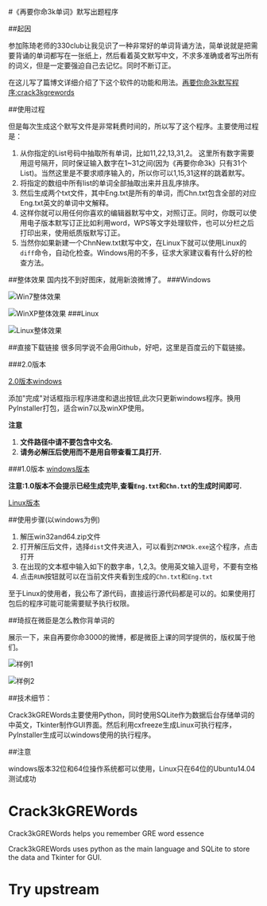 #《再要你命3k单词》默写出题程序

##起因

参加陈琦老师的330club让我见识了一种非常好的单词背诵方法，简单说就是把需要背诵的单词都写在一张纸上，然后看着英文默写中文，不求多准确或者写出所有的词义，但是一定要强迫自己去记忆。同时不断订正。

在这儿写了篇博文详细介绍了下这个软件的功能和用法。[再要你命3k默写程序:crack3kgrewords](http://iphyer.github.io/blog/2015/04/26/crack3k/)

##使用过程

但是每次生成这个默写文件是非常耗费时间的，所以写了这个程序。主要使用过程是：

1. 从你指定的List号码中抽取所有单词，比如11,22,13,31,2。 这里所有数字需要用逗号隔开，同时保证输入数字在1~31之间(因为《再要你命3k》只有31个List)。当然这里是不要求顺序输入的，所以你可以1,15,31这样的跳着默写。
2. 将指定的数组中所有list的单词全部抽取出来并且乱序排序。
3. 然后生成两个txt文件，其中Eng.txt是所有的单词，而Chn.txt包含全部的对应Eng.txt英文的单词中文解释。
4. 这样你就可以用任何你喜欢的编辑器默写中文，对照订正。同时，你既可以使用电子版本默写订正比如利用word，WPS等文字处理软件，也可以分栏之后打印出来，使用纸质版默写订正。
5. 当然你如果新建一个ChnNew.txt默写中文，在Linux下就可以使用Linux的`diff`命令，自动化检查。Windows用的不多，征求大家建议看有什么好的检查方法。

##整体效果
国内找不到好图床，就用新浪微博了。
###Windows

![Win7整体效果](http://ww2.sinaimg.cn/mw690/4c20fe7bjw1ergpmtz7lij21am0qf7fn.jpg)

![WinXP整体效果](http://ww2.sinaimg.cn/mw690/4c20fe7bjw1ergpmyyawgj21ao0qgk3q.jpg)
###Linux

![Linux整体效果](http://ww1.sinaimg.cn/mw690/4c20fe7bjw1eqjjg3b39ej21750qj139.jpg)

##直接下载链接
很多同学说不会用Github，好吧，这里是百度云的下载链接。

###2.0版本

[2.0版本windows](http://pan.baidu.com/s/1pJqRN4n)

添加"完成"对话框指示程序进度和退出按钮,此次只更新windows程序。换用PyInstaller打包，适合win7以及winXP使用。

**注意**

1. **文件路径中请不要包含中文名.**
2. **请务必解压后使用而不是用自带查看工具打开.**

###1.0版本
[windows版本](http://pan.baidu.com/s/1sjnyvpj)

**注意:1.0版本不会提示已经生成完毕,查看`Eng.txt`和`Chn.txt`的生成时间即可.**

[Linux版本](http://pan.baidu.com/s/1mgKc8J2)

##使用步骤(以windows为例)

1. 解压win32and64.zip文件
2. 打开解压后文件，选择`dist`文件夹进入，可以看到`ZYNM3k.exe`这个程序，点击打开
3. 在出现的文本框中输入如下的数字串，1,2,3。使用英文输入逗号，不要有空格
4. 点击`RUN`按钮就可以在当前文件夹看到生成的`Chn.txt`和`Eng.txt`

至于Linux的使用者，我公布了源代码，直接运行源代码都是可以的。如果使用打包后的程序可能可能需要赋予执行权限。

##琦叔在微臣是怎么教你背单词的

展示一下，来自再要你命3000的微博，都是微臣上课的同学提供的，版权属于他们。

![样例1](http://ww1.sinaimg.cn/mw1024/005AX0Cpjw1ep8jwtcb96j30u00u0tgp.jpg)

![样例2](http://ww3.sinaimg.cn/mw1024/b0041fc7jw1ep8mcaed88j20f10miq6z.jpg)

##技术细节：

Crack3kGREWords主要使用Python，同时使用SQLite作为数据后台存储单词的中英文，Tkinter制作GUI界面。然后利用cxfreeze生成Linux可执行程序，PyInstaller生成可以windows使用的执行程序。

##注意

windows版本32位和64位操作系统都可以使用，Linux只在64位的Ubuntu14.04测试成功

# Crack3kGREWords

Crack3kGREWords helps you remember GRE word essence 

Crack3kGREWords uses python as the main language and SQLite to store the data and Tkinter for GUI.


# Try upstream
